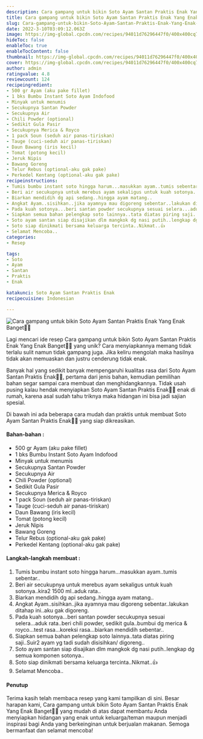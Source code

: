 ```yaml
---
description: Cara gampang untuk bikin Soto Ayam Santan Praktis Enak Yang Enak Banget"
title: Cara gampang untuk bikin Soto Ayam Santan Praktis Enak Yang Enak Banget
slug: Cara-gampang-untuk-bikin-Soto-Ayam-Santan-Praktis-Enak-Yang-Enak-Banget
date: 2022-3-10T03:09:12.063Z
image: https://img-global.cpcdn.com/recipes/94011d76296447f0/400x400cq70/photo.jpg
hideToc: false
enableToc: true
enableTocContent: false
thumbnail: https://img-global.cpcdn.com/recipes/94011d76296447f0/400x400cq70/photo.jpg
cover: https://img-global.cpcdn.com/recipes/94011d76296447f0/400x400cq70/photo.jpg
author: admin
ratingvalue: 4.8
reviewcount: 124
recipeingredient:
- 500 gr Ayam (aku pake fillet)
- 1 bks Bumbu Instant Soto Ayam Indofood
- Minyak untuk menumis
- Secukupnya Santan Powder
- Secukupnya Air
- Chili Powder (optional)
- Sedikit Gula Pasir
- Secukupnya Merica & Royco
- 1 pack Soun (seduh air panas-tiriskan)
- Tauge (cuci-seduh air panas-tiriskan)
- Daun Bawang (iris kecil)
- Tomat (potong kecil)
- Jeruk Nipis
- Bawang Goreng
- Telur Rebus (optional-aku gak pake)
- Perkedel Kentang (optional-aku gak pake)
recipeinstructions:
- Tumis bumbu instant soto hingga harum...masukkan ayam..tumis sebentar..
- Beri air secukupnya untuk merebus ayam sekaligus untuk kuah sotonya..kira2 1500 ml..aduk rata..
- Biarkan mendidih dg api sedang..hingga ayam matang..
- Angkat Ayam..sisihkan..jika ayamnya mau digoreng sebentar..lakukan ditahap ini..aku gak digoreng.
- Pada kuah sotonya...beri santan powder secukupnya sesuai selera...aduk rata..beri chili powder, sedikit gula..bumbui dg merica & royco...test rasa...koreksi rasa...biarkan mendidih sebentar..
- Siapkan semua bahan pelengkap soto lainnya..tata diatas piring saji..Suir2 ayam yg tadi sudah disisihkan/ digoreng..
- Soto ayam santan siap disajikan dlm mangkok dg nasi putih..lengkap dg semua komponen sotonya..
- Soto siap dinikmati bersama keluarga tercinta..Nikmat..👍
- Selamat Mencoba..
categories:
- Resep

tags:
- Soto
- Ayam
- Santan
- Praktis
- Enak

katakunci: Soto Ayam Santan Praktis Enak
recipecuisine: Indonesian

---
```


![Cara gampang untuk bikin Soto Ayam Santan Praktis Enak Yang Enak Banget👩‍🍳](https://img-global.cpcdn.com/recipes/94011d76296447f0/400x400cq70/photo.jpg)

Lagi mencari ide resep Cara gampang untuk bikin Soto Ayam Santan Praktis Enak Yang Enak Banget👩‍🍳 yang unik? Cara menyiapkannya memang tidak terlalu sulit namun tidak gampang juga. Jika keliru mengolah maka hasilnya tidak akan memuaskan dan justru cenderung tidak enak.

Banyak hal yang sedikit banyak mempengaruhi kualitas rasa dari Soto Ayam Santan Praktis Enak👩‍🍳, pertama dari jenis bahan, kemudian pemilihan bahan segar sampai cara membuat dan menghidangkannya. Tidak usah pusing kalau hendak menyiapkan Soto Ayam Santan Praktis Enak👩‍🍳 enak di rumah, karena asal sudah tahu triknya maka hidangan ini bisa jadi sajian spesial.

Di bawah ini ada beberapa cara mudah dan praktis untuk membuat Soto Ayam Santan Praktis Enak👩‍🍳 yang siap dikreasikan.

<!--inarticleads1-->

#### Bahan-bahan :

- 500 gr Ayam (aku pake fillet)
- 1 bks Bumbu Instant Soto Ayam Indofood
- Minyak untuk menumis
- Secukupnya Santan Powder
- Secukupnya Air
- Chili Powder (optional)
- Sedikit Gula Pasir
- Secukupnya Merica & Royco
- 1 pack Soun (seduh air panas-tiriskan)
- Tauge (cuci-seduh air panas-tiriskan)
- Daun Bawang (iris kecil)
- Tomat (potong kecil)
- Jeruk Nipis
- Bawang Goreng
- Telur Rebus (optional-aku gak pake)
- Perkedel Kentang (optional-aku gak pake)

<!--inarticleads2-->

#### Langkah-langkah membuat :

1. Tumis bumbu instant soto hingga harum...masukkan ayam..tumis sebentar..
1. Beri air secukupnya untuk merebus ayam sekaligus untuk kuah sotonya..kira2 1500 ml..aduk rata..
1. Biarkan mendidih dg api sedang..hingga ayam matang..
1. Angkat Ayam..sisihkan..jika ayamnya mau digoreng sebentar..lakukan ditahap ini..aku gak digoreng.
1. Pada kuah sotonya...beri santan powder secukupnya sesuai selera...aduk rata..beri chili powder, sedikit gula..bumbui dg merica & royco...test rasa...koreksi rasa...biarkan mendidih sebentar..
1. Siapkan semua bahan pelengkap soto lainnya..tata diatas piring saji..Suir2 ayam yg tadi sudah disisihkan/ digoreng..
1. Soto ayam santan siap disajikan dlm mangkok dg nasi putih..lengkap dg semua komponen sotonya..
1. Soto siap dinikmati bersama keluarga tercinta..Nikmat..👍
1. Selamat Mencoba..

#### Penutup

Terima kasih telah membaca resep yang kami tampilkan di sini. Besar harapan kami, Cara gampang untuk bikin Soto Ayam Santan Praktis Enak Yang Enak Banget👩‍🍳 yang mudah di atas dapat membantu Anda menyiapkan hidangan yang enak untuk keluarga/teman maupun menjadi inspirasi bagi Anda yang berkeinginan untuk berjualan makanan. Semoga bermanfaat dan selamat mencoba!